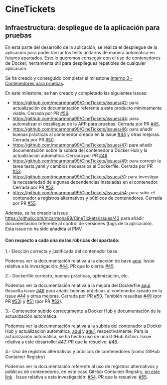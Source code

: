 # CineTickets

## Infraestructura: despliegue de la aplicación para pruebas

En esta parte del desarrollo de la aplicación, se realiza el despliegue de la aplicación para poder lanzar los tests
unitarios de manera automática en futuros apartados. Esto lo queremos conseguir con el uso de contenedores de Docker,
herramienta útil para despliegues repetibles de cualquier aplicación.

Se ha creado y conseguido completar el
milestone [Interno 3 - Contenedores para pruebas](https://github.com/mcarmona99/CineTickets/milestone/7).

En este milestone, se han creado y completado las siguientes issues:

- https://github.com/mcarmona99/CineTickets/issues/42: para actualización de documentación referente a este producto
  mínimamente viable. Cerrada por PR [#56](https://github.com/mcarmona99/CineTickets/pull/56).
- https://github.com/mcarmona99/CineTickets/issues/44: para automatizar el despliegue de la APP para pruebas. Cerrada
  por PR [#45](https://github.com/mcarmona99/CineTickets/pull/45).
- https://github.com/mcarmona99/CineTickets/issues/46: para añadir buenas prácticas al contenedor creado en la
  issue [#44](https://github.com/mcarmona99/CineTickets/issues/44) y otras mejoras. Cerrada por
  PR [#50](https://github.com/mcarmona99/CineTickets/pull/50).
- https://github.com/mcarmona99/CineTickets/issues/47: para añadir documentación sobre la subida del contenedor a Docker
  Hub y la actualización automática. Cerrada por PR [#48](https://github.com/mcarmona99/CineTickets/pull/48).
- https://github.com/mcarmona99/CineTickets/issues/49: para corregir la tarea tests.yaml y cambios necesarios al
  Dockerfile. Cerrada por PR [#53](https://github.com/mcarmona99/CineTickets/pull/53).
- https://github.com/mcarmona99/CineTickets/issues/51: para investigar la necesariedad de algunas dependencias
  instaladas en el contenedor. Cerrada por PR [#52](https://github.com/mcarmona99/CineTickets/pull/52).
- https://github.com/mcarmona99/CineTickets/issues/54: para subir el contenedor a registros alternativos y públicos de
  contenedores. Cerrada por PR [#55](https://github.com/mcarmona99/CineTickets/pull/55).

Además, se ha creado la issue https://github.com/mcarmona99/CineTickets/issues/43 para añadir documentación referente al
control de versiones (tags de la aplicación). Esta issue no ha sido añadida al PMV.

#### Con respecto a cada una de las rúbricas del apartado:

1.- Elección correcta y justificada del contenedor base.

Podemos ver la documentación relativa a la elección de
base [aquí](https://github.com/mcarmona99/CineTickets/blob/master/docs/hito_3/eleccion_base_dockerfile.md). Issue
relativa a la investigación: [#44](https://github.com/mcarmona99/CineTickets/issues/44). PR que lo
cierra: [#45](https://github.com/mcarmona99/CineTickets/pull/45).

2.- Dockerfile correcto, buenas prácticas, optimización, etc.

Podemos ver la documentación relativa a la mejora del
Dockerfile [aquí](https://github.com/mcarmona99/CineTickets/blob/master/docs/hito_3/mejora_dockerfile.md). Resuelta
issue [#46](https://github.com/mcarmona99/CineTickets/issues/46) para añadir buenas prácticas al contenedor creado en la
issue [#44](https://github.com/mcarmona99/CineTickets/issues/44) y otras mejoras. Cerrada por
PR [#50](https://github.com/mcarmona99/CineTickets/pull/50). También
resueltas [#49](https://github.com/mcarmona99/CineTickets/issues/49) (por
PR [#53](https://github.com/mcarmona99/CineTickets/pull/53))
y [#51](https://github.com/mcarmona99/CineTickets/issues/51) (por
PR [#52](https://github.com/mcarmona99/CineTickets/pull/52)).

3.- Contenedor subido correctamente a Docker Hub y documentación de la actualización automática.

Podemos ver la documentación relativa a la subida del contenedor a Docker Hub y actualización
automática, [aquí](https://github.com/mcarmona99/CineTickets/blob/master/docs/hito_3/subida_contenedor.md)
y [aquí](https://github.com/mcarmona99/CineTickets/blob/master/docs/hito_3/actualizacion_automatica.md),
respectivamente. Para la actualización automática, se ha hecho uso de una GitHub Action. Issue relativa a este
desarrollo: [#47](https://github.com/mcarmona99/CineTickets/issues/47). PR que la
resuelve: [#48](https://github.com/mcarmona99/CineTickets/pull/48).

4.- Uso de registros alternativos y públicos de contenedores (como GitHub Container Registry)

Podemos ver la documentación referente al uso de registros alternativos y públicos de contenedores, en este caso GitHub
Container
Registry, [en este link](https://github.com/mcarmona99/CineTickets/blob/master/docs/hito_3/github_container_registry.md)
. Issue relativa a esta investigación: [#54](https://github.com/mcarmona99/CineTickets/issues/54). PR que la
resuelve: [#55](https://github.com/mcarmona99/CineTickets/pull/55).